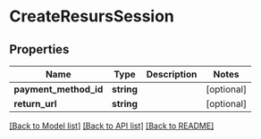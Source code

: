 # CreateResursSession

## Properties
Name | Type | Description | Notes
------------ | ------------- | ------------- | -------------
**payment_method_id** | **string** |  | [optional] 
**return_url** | **string** |  | [optional] 

[[Back to Model list]](../README.md#documentation-for-models) [[Back to API list]](../README.md#documentation-for-api-endpoints) [[Back to README]](../README.md)


